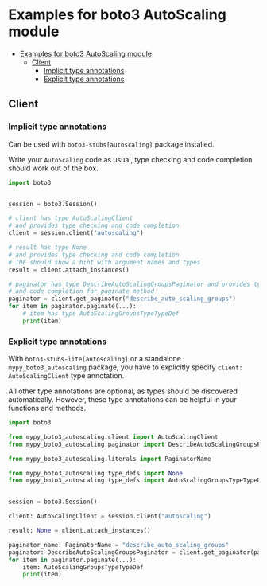 <a id="examples-for-boto3-autoscaling-module"></a>

# Examples for boto3 AutoScaling module

- [Examples for boto3 AutoScaling module](#examples-for-boto3-autoscaling-module)
  - [Client](#client)
    - [Implicit type annotations](#implicit-type-annotations)
    - [Explicit type annotations](#explicit-type-annotations)

<a id="client"></a>

## Client

<a id="implicit-type-annotations"></a>

### Implicit type annotations

Can be used with `boto3-stubs[autoscaling]` package installed.

Write your `AutoScaling` code as usual, type checking and code completion
should work out of the box.

```python
import boto3


session = boto3.Session()

# client has type AutoScalingClient
# and provides type checking and code completion
client = session.client("autoscaling")

# result has type None
# and provides type checking and code completion
# IDE should show a hint with argument names and types
result = client.attach_instances()

# paginator has type DescribeAutoScalingGroupsPaginator and provides type checking
# and code completion for paginate method
paginator = client.get_paginator("describe_auto_scaling_groups")
for item in paginator.paginate(...):
    # item has type AutoScalingGroupsTypeTypeDef
    print(item)
```

<a id="explicit-type-annotations"></a>

### Explicit type annotations

With `boto3-stubs-lite[autoscaling]` or a standalone `mypy_boto3_autoscaling`
package, you have to explicitly specify `client: AutoScalingClient` type
annotation.

All other type annotations are optional, as types should be discovered
automatically. However, these type annotations can be helpful in your functions
and methods.

```python
import boto3

from mypy_boto3_autoscaling.client import AutoScalingClient
from mypy_boto3_autoscaling.paginator import DescribeAutoScalingGroupsPaginator

from mypy_boto3_autoscaling.literals import PaginatorName

from mypy_boto3_autoscaling.type_defs import None
from mypy_boto3_autoscaling.type_defs import AutoScalingGroupsTypeTypeDef


session = boto3.Session()

client: AutoScalingClient = session.client("autoscaling")

result: None = client.attach_instances()

paginator_name: PaginatorName = "describe_auto_scaling_groups"
paginator: DescribeAutoScalingGroupsPaginator = client.get_paginator(paginator_name)
for item in paginator.paginate(...):
    item: AutoScalingGroupsTypeTypeDef
    print(item)
```
